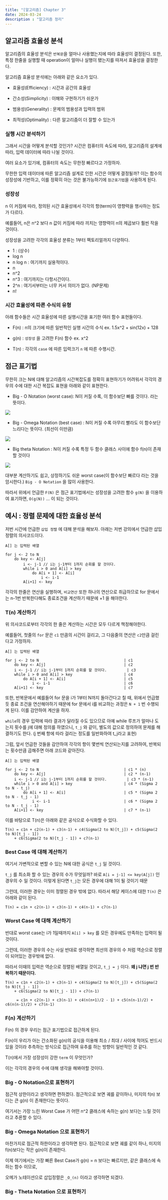 ```yaml
---
title: "[알고리즘] Chapter 3"
date: 2024-03-24
description : "알고리즘 정리"
---
```


## 알고리즘 효율성 분석

알고리즘의 효율성 분석은 `반복문`을 얼마나 사용했는지에 따라 효율성이 결정된다. 또한, 특정 한줄을 실행할 때 operation이 얼마나 실행이 됐는지를 따져서 효율성을 결정한다.

알고리즘 효율성 분석에는 아래와 같은 요소가 있다.

- 효율성(Efficiency) : 시간과 공간의 효율성

- 간소성(Simplicity) : 이해와 구현하기가 쉬운가

- 범용성(Generality) : 문제의 범용성과 입력의 범위

- 최적성(Optimality) : 다른 알고리즘이 더 잘할 수 있는가

### 실행 시간 분석하기

그래서 시간을 어떻게 분석할 것인가? 시간은 컴퓨터의 속도에 따라, 알고리즘의 설계에 따라, 입력 데이터에 따라 나뉠 것이다.

여러 요소가 있기에, 컴퓨터의 속도는 무한정 빠르다고 가정하자.

무한한 입력 데이터에 따른 알고리즘 설계로 인한 시간은 어떻게 결정될까? 이는 함수의 성장성에 기반하고, 이를 정확히 아는 것은 불가능하기에 `점근표기법`을 사용하게 된다.

### 성장성

n 이 커짐에 따라, 정의된 시간 효율성에서 각각의 항(term)이 영향력을 행사하는 정도가 다르다.

예를들어, n은 n^2 보다 n 값이 커짐에 따라 끼치는 영향력이 n의 제곱보다 훨씬 작을 것이다.

성장성을 고려한 각각의 효율성 분류는 1부터 팩토리얼까지 다양하다.

- 1 : (상수)
- log n
- n log n : 여기까지 실용적이다.
- n
- n^2
- n^3 : 여기까지는 다항시간이다.
- 2^n : 여기서부터는 너무 커서 의미가 없다. (NP문제)
- n!

### 시간 효율성에 따른 수식의 유형

아래 함수들은 시간 효율성에 따른 실행시간을 표기한 여러 함수 표현들이다.

- F(n) : n의 크기에 따른 일반적인 실행 시간의 수식 ex. 1.5x^2 + sin(12x) + 128

- g(n) : `성장성` 을 고려한 F(n) 함수 ex. x^2

- T(n) : 각각의 `case` 에 따른 입력크기 `n` 에 따른 수행시간.

## 점근 표기법

무한히 크는 N에 대해 알고리즘의 시간복잡도를 정확히 표현하기가 어려워서 각각의 경우의 수에 대한 시간 복잡도 표현을 아래와 같이 표현한다.

- Big - O Notation (worst case): N이 커질 수록, 이 함수보단 빠를 것이다. 라는 뜻이다.

![](/assets/img/2904671f7ef7383119b759605ada4b77c3f7d23d2078778361c8183664b83297.png)

- Big - Omega Notation (best case) : N이 커질 수록 아무리 빨라도 이 함수보단 느리다는 뜻이다. (최선이 이만큼)

![](/assets/img/55630ee99fe81b055b1c8dbff1fcfab8846a349f48e2c36a5ee27858ad3a34da.png)

- Big theta Notation : N이 커질 수록 특정 두 함수 클래스 사이에 함수 f(n)이 존재할 것이다

![](/assets/img/446b4de153f159c7a6605d53791bd1609a245b5b2fec9b7e039973ecd0be017b.png)


대부분 계산하기도 쉽고, 상정하기도 쉬운 worst case(이 함수보단 빠르다 라는 것을 암시한다.) `Big - O Notation` 을 많이 사용한다.

따라서 위에서 언급한 `F(N)` 은 점근 표기법에서는 성장성을 고려한 함수 `g(N)` 을 이용하여 표기하면, `O(g(N))` ... 이 되는 것이다.

## 예시 : 정렬 문제에 대한 효율성 분석

저번 시간에 언급한 `삽입 정렬` 에 대해 분석을 해보자. 아래는 저번 강의에서 언급한 삽입정렬의 의사코드이다.

```
A[] 는 입력된 배열

for j <- 2 to N
    do key <- A[j]
        i <- j-1 // i는 j-1부터 1까지 순회를 할 것이다.
        while i > 0 and A[i] > key
            do A[i + 1] <- A[i]
                i <- i-1
        A[i+1] <- key
```

각각의 한줄은 연산을 실행하며, `비교연산` 또한 하나의 연산으로 취급하므로 for 문에서는 n-1번 반복한다해도 종료조건을 계산하기 때문에 +1 을 해야한다. 

### T(n) 계산하기

위 의사코드로부터 각각의 한 줄은 계산하는 시간은 모두 다르게 책정해야한다.

예를들어, 첫줄의 `for` 문은 `c1` 만큼의 시간이 걸리고, 그 다음줄의 연산은 `c2`만큼 걸린다고 가정하자.

```
A[] 는 입력된 배열

for j <- 2 to N                                      | c1
    do key <- A[j]                                   | c2
    i <- j-1 // i는 j-1부터 1까지 순회를 할 것이다.         | c3
    while i > 0 and A[i] > key                       | c4
        do A[i + 1] <- A[i]                          | c5
            i <- i-1                                 | c6
    A[i+1] <- key                                    | c7
```

또한, 반복문에서 예를들어 for 문을 i가 1부터 N까지 돌아간다고 칠 때, 위에서 언급했듯 종료 조건을 연산해야하기 때문에 for 문에서 i를 비교하는 과정은 `N + 1` 번 수행되게 된다. 이를 감안하여 계산을 하자.

`while`의 경우 입력에 따라 결과가 달라질 수도 있으므로 아예 while 루프가 얼마나 도는지 횟수를 j에 대해 정의를 하였으니,
`t_j` 와 같이, 별도의 값으로 정의하여 문제를 해결하기도 한다. (j 번째 항에 따라 걸리는 정도를 일반화하여 t_j라고 표현)

그럼, 앞서 언급한 것들을 감안하여 각각의 항이 몇번씩 연산되는지를 고려하여, 반복되는 횟수만큼 곱해주면 아래 코드와 같아진다.

```
A[] 는 입력된 배열

for j <- 2 to N                                      | c1 * (n)
    do key <- A[j]                                   | c2 * (n-1)
    i <- j-1 // i는 j-1부터 1까지 순회를 할 것이다.         | c3 * (n-1)
    while i > 0 and A[i] > key                       | c4 * (Sigma 2 to N - t_j)
        do A[i + 1] <- A[i]                          | c5 * (Sigma 2 to N - t_j - 1)
            i <- i-1                                 | c6 * (Sigma 2 to N - t_j - 1)
    A[i+1] <- key                                    | c7 * (n-1)
```

이를 바탕으로 T(n)은 아래와 같은 공식으로 수식화할 수 있다.

```
T(n) = c1n + c2(n-1) + c3(n-1) + c4(Sigma(2 to N)[t_j]) + c5(Sigma(2 to N)[t_j - 1])
    + c6(Sigma(2 to N)[t_j - 1]) + c7(n-1)
```

### Best Case 에 대해 계산하기

여기서 가변적으로 변할 수 있는 N에 대한 공식은 `t_j` 일 것이다.

`t_j` 를 최소화 할 수 있는 경우의 수가 무엇일까? 바로 `A[i = j-1] <= key(A[j])` 인 경우의 수 일 것이다.
이렇게 된다면 `t_j`는 모든 경우에 대해 1이 될 것이기 때문

그런데, 이러한 경우는 이미 정렬된 경우 밖에 없다. 따라서 해당 케이스에 대한 `T(n)` 은 아래와 같이 된다.

```
T(n) = c1n + c2(n-1) + c3(n-1) + c4(n-1) + c7(n-1)
```

### Worst Case 에 대해 계산하기

반대로 worst case는 i가 1일때까지 `A[i] > key` 를 모든 경우에도 만족하는 입력이 될 것이다.

그런데, 이러한 경우의 수는 사실 반대로 생각하면 최선의 경우의 수 처럼 역순으로 정렬이 되어있는 경우밖에 없다.

따라서 이때의 입력은 역순으로 정렬된 배열일 것이고, `t_j = j` 이다. **왜 j 냐면 j 번 반복하기 때문이다.**

```
T(n) = c1n + c2(n-1) + c3(n-1) + c4(Sigma(2 to N)[t_j]) + c5(Sigma(2 to N)[t_j - 1])
    + c6(Sigma(2 to N)[t_j - 1]) + c7(n-1)
    
     = c1n + c2(n-1) + c3(n-1) + c4(n(n+1)/2 - 1) + c5(n(n-1)/2) + c6(n(n-1)/2) + c7(n-1)
```

### F(n) 계산하기

F(n) 의 경우 우리는 점근 표기법으로 접근하게 된다.

F(n)이 우리가 아는 간소화된 g(n)의 공식을 이용해 최소 / 최대 / 사이에 적어도 반드시 있을 것이라 추측하는 방식으로 접근하여 유추를 하는 방향이 일반적인 것 같다.

T(n)에서 가장 성장성이 강한 `term` 이 무엇인가?

이는 각각의 경우의 수에 대해 생각을 해봐야할 것이다.

### Big - O Notation으로 표현하기

점근적 상한이라고 생각하면 편하겠다. 점근적으로 보면 궤를 같이하나, 미지의 f(n) 보다는 큰 g(n) 이 존재한다는 뜻이다.

여기서는 가장 느린 Worst Case 가 어떤 n^2 클래스에 속하는 g(n) 보다는 느릴 것이라고 추론할 수 있다. 

### Big - Omega Notation 으로 표현하기

마찬가지로 점근적 하한이라고 생각하면 된다. 점근적으로 보면 궤를 같이 하나, 미지의 f(n)보다는 작은 g(n)이 존재한다.

이제 여기에서는 가장 빠른 Best Case가 g(n) = n 보다는 빠르지만, 같은 클래스에 속하는 함수 이므로,

오메가 노테이션으로 삽입정렬은 `_O_(n)` 이라고 생각하면 되겠다.

### Big - Theta Notation 으로 표현하기
